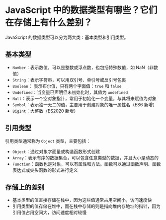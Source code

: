 # JavaScript 中的数据类型有哪些？它们在存储上有什么差别？

JavaScript 的数据类型可以分为两大类：基本类型和引用类型。

## 基本类型

- `Number`：表示数值，可以是整数或浮点数，也包括特殊数值，如 NaN（非数值）
- `String`：表示字符串，可以用双引号、单引号或反引号包裹
- `Boolean`： 表示布尔值，只有两个字面值：`true` 和 `false`
- `Undefined`：当变量已声明但未初始化时，其值为 `undefined`
- `Null`：表示一个空对象指针，常用于初始化一个变量，与其将来赋值为对象
- `Symbol`：表示独一无二的值，主要用于创建对象的唯一属性名（ES6 新增）
- `BigInt`：大整数（ES2020 新增）

## 引用类型

引用类型通常称为 `Object` 类型，主要包括：

- `Object`：通过对象字面量或构造函数形式创建
- `Array`：表示有序的数据集合，可以包含任意类型的数据，并且大小是动态的
- `Function`：函数也是对象，可以有属性和方法。函数可以通过函数声明、函数表达式或尖头函数的形式进行定义

## 存储上的差别

- 基本类型的值直接存储在栈中，因为这些值通常占用空间小，访问速度快
- 引用类型的值存储在堆中，而在栈中存储的则是指向堆内存地址的指针，因为引用值占用空间大，访问速度相对较慢
